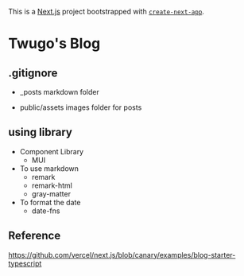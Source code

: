 This is a [Next.js](https://nextjs.org/) project bootstrapped with [`create-next-app`](https://github.com/vercel/next.js/tree/canary/packages/create-next-app).

# Twugo's Blog

## .gitignore

- _posts
  markdown folder

- public/assets
  images folder for posts

## using library
- Component Library
  - MUI
- To use markdown
  - remark
  - remark-html
  - gray-matter
- To format the date
  - date-fns

## Reference
https://github.com/vercel/next.js/blob/canary/examples/blog-starter-typescript
